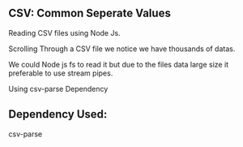 ## CSV: Common Seperate Values

Reading CSV files using Node Js.

Scrolling Through a CSV file we notice we have thousands of datas.

We could Node js fs to read it but due to the files data large size it preferable to use stream pipes.

Using csv-parse Dependency

## Dependency Used:

csv-parse
